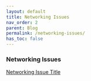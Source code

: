 ```yaml
---
layout: default
title: Networking Issues
nav_order: 2
parent: Blog
permalink: /networking-issues/
has_toc: false
---
```


### Networking Issues

[Networking Issue Title](networking-issue-1.md)


